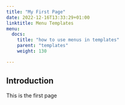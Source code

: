 ```yaml
---
title: "My First Page"
date: 2022-12-16T13:33:29+01:00
linktitle: Menu Templates
menu:
  docs:
    title: "how to use menus in templates"
    parent: "templates"
    weight: 130

---
```

## Introduction

This is the first page
